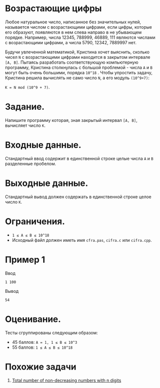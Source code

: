 # Возрастающие цифры
Любое натуральное число, написанное без значительных нулей, называется числом с
возрастающими цифрами, если цифры, которые его образуют, появляются в нем слева
направо в не убывающем порядке.
Например, числа 12345, 788999, 46889, 111 являются числами с возрастающими
цифрами, а числа 5790, 12342, 7889997 нет.


Будучи увлеченной математикой, Кристина хочет выяснить, сколько чисел `N` с
возрастающими цифрами находится в закрытом интервале `[A, B]`. Пытаясь разработать
соответствующую компьютерную программу, Кристина столкнулась с большой проблемой -
числа `А` и `В` могут быть очень большими, порядка `10^18`
.
Чтобы упростить задачу, Кристина решила вычислять не само число `N`, а его модуль `(10^9+7)`:


`K = N mod (10^9 + 7)`.

# Задание. 
Напишите программу которая, зная закрытый интервал `[A, B]`, вычисляет число `К`.


# Входные данные. 
Стандартный ввод содержит в единственной строке целые числа `A` и `B` разделенные пробелом.

# Выходные данные. 
Стандартный вывод должен содержать в единственной строке целое число `К`.

# Ограничения. 
* `1 ≤ A ≤ B ≤ 10^18`
* Исходный файл должен иметь имя `cfra.pas`, `cifra.c` или `cifra.cpp`.

# Пример 1
Ввод
```
1 100
```

Вывод
```
54
```


# Оценивание. 
Тесты сгруппированы следующим образом:
* 45 баллов: `A = 1, 1 ≤ B ≤ 10^3`
* 55 баллов: `1 ≤ A ≤ B ≤ 10^18`

# Похожие задачи
1. [Total number of non-decreasing numbers with n digits
](https://www.geeksforgeeks.org/total-number-of-non-decreasing-numbers-with-n-digits/)